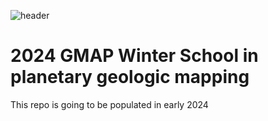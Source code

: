 ![header](https://www.planetarymapping.eu/files/source/images/banner_ws2023.jpg)
# 2024 GMAP Winter School in planetary geologic mapping

This repo is going to be populated in early 2024
